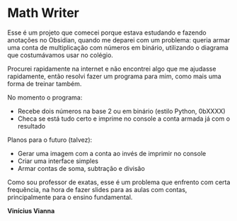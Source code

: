# Math Writer

Esse é um projeto que comecei porque estava estudando e fazendo anotações no Obsidian,
quando me deparei com um problema: queria armar uma conta de multiplicação com números
em binário, utilizando o diagrama que costumávamos usar no colégio.

Procurei rapidamente na internet e não encontrei algo que me ajudasse rapidamente,
então resolvi fazer um programa para mim, como mais uma forma de treinar também.

No momento o programa:
- Recebe dois números na base 2 ou em binário (estilo Python, 0bXXXX)
- Checa se está tudo certo e imprime no console a conta armada já com o resultado

Planos para o futuro (talvez):
- Gerar uma imagem com a conta ao invés de imprimir no console
- Criar uma interface simples
- Armar contas de soma, subtração e divisão

Como sou professor de exatas, esse é um problema que enfrento com certa frequência,
na hora de fazer slides para as aulas com contas, principalmente para o ensino fundamental.

**Vinícius Vianna**
